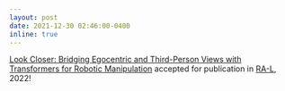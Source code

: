 ```yaml
---
layout: post
date: 2021-12-30 02:46:00-0400
inline: true
---
```


<a href="https://jangirrishabh.github.io/lookcloser/">Look Closer: Bridging Egocentric and Third-Person Views with Transformers for Robotic Manipulation</a> accepted for publication in <a href="https://www.ieee-ras.org/publications/ra-l">RA-L</a>, 2022!
